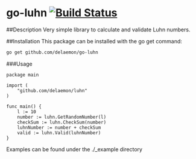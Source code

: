 # go-luhn [![Build Status](https://travis-ci.org/delaemon/go-luhn.svg?branch=master)](https://travis-ci.org/delaemon/go-luhn)

##Description
Very simple library to calculate and validate Luhn numbers.

##Installation
This package can be installed with the go get command:
```sh
go get github.com/delaemon/go-luhn
```

###Usage
```
package main

import (
	"github.com/delaemon/luhn"
)

func main() {
	l := 10
	number := luhn.GetRandomNumber(l)
	checkSum := luhn.CheckSum(number)
	luhnNumber := number + checkSum
	valid := luhn.Valid(luhnNumber)
}
```
Examples can be found under the ./_example directory
